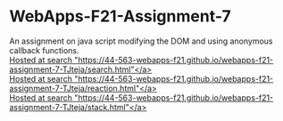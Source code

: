 # WebApps-F21-Assignment-7
An assignment on java script modifying the DOM and using anonymous callback functions.<br>
<a href="https://44-563-webapps-f21.github.io/webapps-f21-assignment-7-TJteja/search.html">Hosted at search "https://44-563-webapps-f21.github.io/webapps-f21-assignment-7-TJteja/search.html"</a><br>
<a href="https://44-563-webapps-f21.github.io/webapps-f21-assignment-7-TJteja/reaction.html">Hosted at search "https://44-563-webapps-f21.github.io/webapps-f21-assignment-7-TJteja/reaction.html"</a><br>
<a href="https://44-563-webapps-f21.github.io/webapps-f21-assignment-7-TJteja/stack.html">Hosted at search "https://44-563-webapps-f21.github.io/webapps-f21-assignment-7-TJteja/stack.html"</a>

